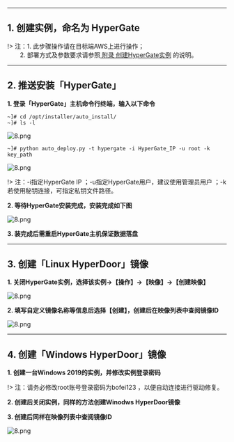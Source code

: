 

---
## 1. 创建实例，命名为 HyperGate

!> 注：1. 此步骤操作请在目标端AWS上进行操作；</br>
 &ensp; &ensp; &ensp;2. 部署方式及参数要求请参照[ 附录 创建HyperGate实例](https://docs.oneprocloud.com/#/Appendix?id=_22-aws) 的说明。
 

---
## 2. 推送安装「HyperGate」

**1. 登录「HyperGate」主机命令行终端，输入以下命令**

```
~]# cd /opt/installer/auto_install/
~]# ls -l

```

![8.png](https://oneprocloud.oss-cn-beijing.aliyuncs.com/_images/standalone/aws/11.png ':size=70%')

```
~]# python auto_deploy.py -t hypergate -i HyperGate_IP -u root -k key_path

```
![8.png](https://oneprocloud.oss-cn-beijing.aliyuncs.com/_images/standalone/aws/12.png ':size=90%')


!> 注：-i指定HyperGate IP  ；-u指定HyperGate用户，建议使用管理员用户 ；-k若使用秘钥连接，可指定私钥文件路径。 </br>   

**2. 等待HyperGate安装完成，安装完成如下图**

![8.png](https://oneprocloud.oss-cn-beijing.aliyuncs.com/_images/standalone/aws/13.png ':size=90%')



**3. 装完成后需重启HyperGate主机保证数据落盘**

---
## 3. 创建「Linux  HyperDoor」镜像

**1. 关闭HyperGate实例，选择该实例→【操作】→【映像】→【创建映像】**

![8.png](https://oneprocloud.oss-cn-beijing.aliyuncs.com/_images/standalone/aws/14.png ':size=90%')


**2. 填写自定义镜像名称等信息后选择【创建】，创建后在映像列表中查阅镜像ID**

![8.png](https://oneprocloud.oss-cn-beijing.aliyuncs.com/_images/standalone/aws/15.png ':size=90%')


---


## 4. 创建「Windows  HyperDoor」镜像


**1. 创建一台Windows 2019的实例，并修改实例登录密码**

!> 注：请务必修改root账号登录密码为bofei123 ，以便自动连接进行驱动修复。 </br>       



**2. 创建后关闭实例，同样的方法创建Winodws HyperDoor镜像**

**3. 创建后同样在映像列表中查阅镜像ID**

![8.png](https://oneprocloud.oss-cn-beijing.aliyuncs.com/_images/standalone/aws/16.png ':size=90%')


